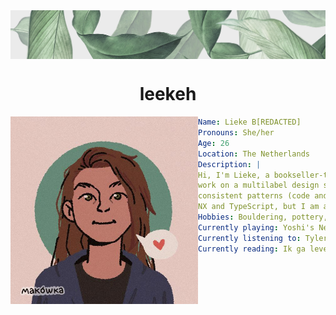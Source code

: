 <img align="center" src="https://github.com/leekeh/leekeh/blob/main/banner.jpg" alt="" /> 

<h1 align="center">leekeh</h1>

<img align="left" src="https://github.com/leekeh/leekeh/blob/main/portrait.jpeg" alt="Bakaguya made by レヴィノス (https://www.pixiv.net/en/artworks/80962527)" width="300px" /> 


```yml
Name: Lieke B[REDACTED]
Pronouns: She/her
Age: 26
Location: The Netherlands
Description: | 
Hi, I'm Lieke, a bookseller-turned-developer. At my current job I 
work on a multilabel design system and focus on accessibility and 
consistent patterns (code and design). I work mainly with NextJS,
NX and TypeScript, but I am also learning Svelte in my free time.
Hobbies: Bouldering, pottery, international train travel, cooking
Currently playing: Yoshi's New Island
Currently listening to: Tyler, The Creator - See You Again
Currently reading: Ik ga leven - Lale Gül
```


